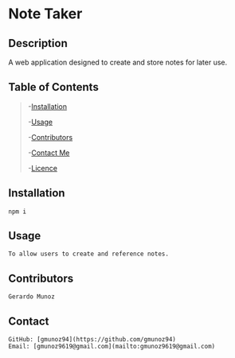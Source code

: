 
# Note Taker

## Description
A web application designed to create and store notes for later use.

## Table of Contents
> -[Installation](#installation)
>
> -[Usage](#usage)
>
> -[Contributors](#contributors)
>
> -[Contact Me](#contact)
>
> -[Licence](#licence)

## Installation
    npm i

## Usage
    To allow users to create and reference notes.

## Contributors
    Gerardo Munoz

## Contact
    GitHub: [gmunoz94](https://github.com/gmunoz94)
    Email: [gmunoz9619@gmail.com](mailto:gmunoz9619@gmail.com)
    